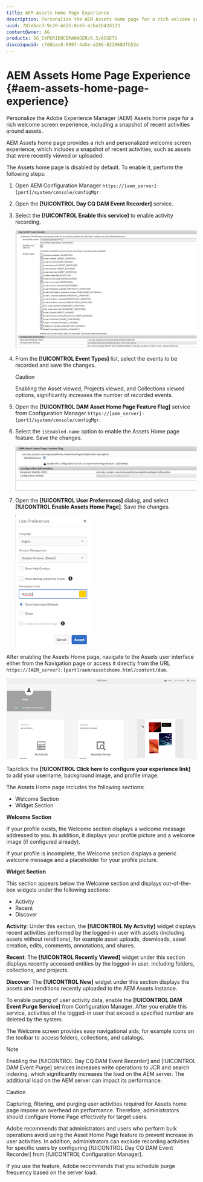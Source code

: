```yaml
---
title: AEM Assets Home Page Experience
description: Personalize the AEM Assets Home page for a rich welcome screen experience, including a snapshot of recent activities around assets.
uuid: 787ebcc3-9c20-4e25-8ce5-ecba1b42d123
contentOwner: AG
products: SG_EXPERIENCEMANAGER/6.5/ASSETS
discoiquuid: c7d6bac8-0897-4a5e-a286-823968dfb52e
---
```


# AEM Assets Home Page Experience {#aem-assets-home-page-experience}

Personalize the Adobe Experience Manager (AEM) Assets home page for a rich welcome screen experience, including a snapshot of recent activities around assets.

AEM Assets home page provides a rich and personalized welcome screen experience, which includes a snapshot of recent activities, such as assets that were recently viewed or uploaded.

The Assets home page is disabled by default. To enable it, perform the following steps:

1. Open AEM Configuration Manager `https://[aem_server]:[port]/system/console/configMgr`.
1. Open the **[!UICONTROL Day CQ DAM Event Recorder]** service.
1. Select the **[!UICONTROL Enable this service]** to enable activity recording.

   ![chlimage_1-250](assets/chlimage_1-250.png)

1. From the **[!UICONTROL Event Types]** list, select the events to be recorded and save the changes.

   >[!CAUTION]
   >
   >Enabling the Asset viewed, Projects viewed, and Collections viewed options, significantly increases the number of recorded events.

1. Open the **[!UICONTROL DAM Asset Home Page Feature Flag]** service from Configuration Manager `https://[aem_server]:[port]/system/console/configMgr`.
1. Select the `isEnabled.name` option to enable the Assets Home page feature. Save the changes.

   ![chlimage_1-251](assets/chlimage_1-251.png)

1. Open the **[!UICONTROL User Preferences]** dialog, and select **[!UICONTROL Enable Assets Home Page]**. Save the changes.

     ![user_preferences](assets/Annotation-color.png)

After enabling the Assets Home page, navigate to the Assets user interface either from the Navigation page or access it directly from the URL `https://[AEM_server]:[port]/aem/assetshome.html/content/dam`.

![home_page](assets/aemAssetshome-page.png)

Tap/click the **[!UICONTROL Click here to configure your experience link]** to add your username, background image, and profile image.

The Assets Home page includes the following sections:

* Welcome Section
* Widget Section

**Welcome Section**

If your profile exists, the Welcome section displays a welcome message addressed to you. In addition, it displays your profile picture and a welcome image (if configured already).

If your profile is incomplete, the Welcome section displays a generic welcome message and a placeholder for your profile picture.

**Widget Section**

This section appears below the Welcome section and displays out-of-the-box widgets under the following sections:

* Activity
* Recent
* Discover

**Activity**: Under this section, the **[!UICONTROL My Activity]** widget displays recent activities performed by the logged-in user with assets (including assets without renditions), for example asset uploads, downloads, asset creation, edits, comments, annotations, and shares.

**Recent**: The **[!UICONTROL Recently Viewed]** widget under this section displays recently accessed entities by the logged-in user, including folders, collections, and projects.

**Discover**: The **[!UICONTROL New]** widget under this section displays the assets and renditions recently uploaded to the AEM Assets instance.

To enable purging of user activity data, enable the **[!UICONTROL DAM Event Purge Service]** from Configuration Manager. After you enable this service, activities of the logged-in user that exceed a specified number are deleted by the system.

The Welcome screen provides easy navigational aids, for example icons on the toolbar to access folders, collections, and catalogs.

>[!NOTE]
>
>Enabling the [!UICONTROL Day CQ DAM Event Recorder] and [!UICONTROL DAM Event Purge] services increases write operations to JCR and search indexing, which significantly increases the load on the AEM server. The additional load on the AEM server can impact its performance.

>[!CAUTION]
>
>Capturing, filtering, and purging user activities required for Assets home page impose an overhead on performance. Therefore, administrators should configure Home Page effectively for target users.
>
>Adobe recommends that administrators and users who perform bulk operations avoid using the Asset Home Page feature to prevent increase in user activities. In addition, administrators can exclude recording activities for specific users by configuring [!UICONTROL Day CQ DAM Event Recorder] from [!UICONTROL Configuration Manager].
>
>If you use the feature, Adobe recommends that you schedule purge frequency based on the server load.
